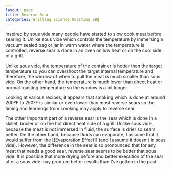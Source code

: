 ```yaml
---
layout: page
title: Reverse Sear
categories: Grilling Science Roasting BBQ
---
```

Inspired by sous vide many people have started to slow cook meat before searing it. Unlike sous vide which controls the temperature by immersing a vacuum sealed bag or jar in warm water where the temperature is controlled, reverse sear is done in an oven on low heat or on the cool side of a grill.

Unlike sous vide, the temperature of the container is hotter than the target temperature so you can overshoot the target internal temperature and therefore, the window of when to pull the meat is much smaller than sous vide. On the other hand, the temperature is much lower than direct heat or normal roasting temperature so the window is a bit longer.

Looking at various recipes, it appears that smoking which is done at around 200ºF to 250ºF is similar or even lower than most reverse sears so the timing and learnings from smoking may apply to reverse sear.

The other important part of a reverse sear is the sear which is done in a skillet, broiler or on the hot direct heat side of a grill. Unlike sous vide, because the meat is not immersed in fluid, the surface is drier so sears better. On the other hand, because fluids can evaporate, I assume that it would suffer from the [[Evaporation Effect]] (and I assume it doesn't in sous vide). However, the difference in the sear is so pronounced that for any meat that needs a good sear, reverse sear seems to be better that sous vide. It is possible that more drying before and better execution of the sear after a sous vide may produce better results than I've gotten in the past.